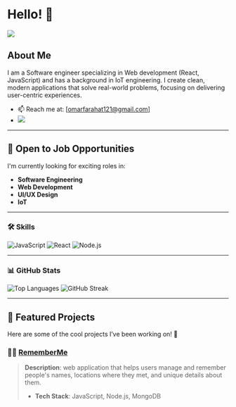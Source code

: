 
# Hello! 👋

![](https://media.giphy.com/media/CuuSHzuc0O166MRfjt/giphy.gif?cid=790b7611neko40fq5qcaedjwf0uttjoz3tloudxsezrgyisr&ep=v1_gifs_search&rid=giphy.gif&ct=g)

## About Me
I am a Software engineer specializing in Web development (React, JavaScript) and has a background in IoT engineering. I create clean, modern applications that solve real-world problems, focusing on delivering user-centric experiences.

- 📫 Reach me at: [omarfarahat121@gmail.com]
-  <a href="https://www.linkedin.com/in/omarfarahat-/" target="_blank">
    <img src="https://img.shields.io/badge/-LinkedIn-0A66C2?logo=linkedin&logoColor=white&style=flat-square" />
  </a>

---

## 💼 Open to Job Opportunities
I'm currently looking for exciting roles in:

- **Software Engineering**
- **Web Development**
- **UI/UX Design**
- **IoT**
  
---

### 🛠️ Skills
![JavaScript](https://img.shields.io/badge/-JavaScript-yellow?logo=javascript&logoColor=white)
![React](https://img.shields.io/badge/-React-blue?logo=react&logoColor=white)
![Node.js](https://img.shields.io/badge/-Node.js-green?logo=node.js&logoColor=white)

---

### 📊 GitHub Stats
![Top Languages](https://github-readme-stats.vercel.app/api/top-langs/?username=FarahatOmar&layout=compact)
![GitHub Streak](https://github-readme-streak-stats.herokuapp.com/?user=FarahatOmar&theme=dark)

---

## 🌌 Featured Projects
Here are some of the cool projects I’ve been working on! 🌟
### 🧑‍💻 [RememberMe](https://github.com/FarahatOmar/RememberMe)
> **Description**: web application that helps users manage and remember people's names, locations where they met, and unique details about them.
> - **Tech Stack**: JavaScript, Node.js, MongoDB



